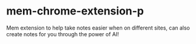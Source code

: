 # mem-chrome-extension-p

Mem extension to help take notes easier when on different sites, can also create notes for you through the power of AI!
